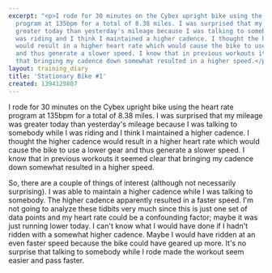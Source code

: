 ```yaml
---
excerpt: "<p>I rode for 30 minutes on the Cybex upright bike using the heart rate
  program at 135bpm for a total of 8.38 miles. I was surprised that my mileage was
  greater today than yesterday's mileage because I was talking to somebody while I
  was riding and I think I maintained a higher cadence. I thought the higher cadence
  would result in a higher heart rate which would cause the bike to use a lower gear
  and thus generate a slower speed. I know that in previous workouts it seemed clear
  that bringing my cadence down somewhat resulted in a higher speed.</p>"
layout: training_diary
title: 'Stationary Bike #1'
created: 1394120807
---
```

<p>I rode for 30 minutes on the Cybex upright bike using the heart rate program at 135bpm for a total of 8.38 miles. I was surprised that my mileage was greater today than yesterday's mileage because I was talking to somebody while I was riding and I think I maintained a higher cadence. I thought the higher cadence would result in a higher heart rate which would cause the bike to use a lower gear and thus generate a slower speed. I know that in previous workouts it seemed clear that bringing my cadence down somewhat resulted in a higher speed.</p><p>So, there are a couple of things of interest (although not necessarily surprising). I was able to maintain a higher cadence while I was talking to somebody. The higher cadence apparently resulted in a faster speed. I'm not going to analyze these tidbits very much since this is just one set of data points and my heart rate could be a confounding factor; maybe it was just running lower today. I can't know what I would have done if I hadn't ridden with a somewhat higher cadence. Maybe I would have ridden at an even faster speed because the bike could have geared up more. It's no surprise that talking to somebody while I rode made the workout seem easier and pass faster.</p>
